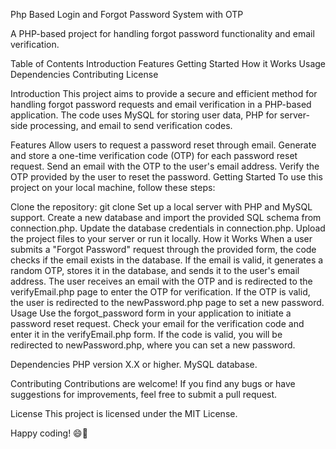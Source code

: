 Php Based Login and Forgot Password System with OTP

A PHP-based project for handling forgot password functionality and email verification.

Table of Contents
Introduction
Features
Getting Started
How it Works
Usage
Dependencies
Contributing
License


Introduction
This project aims to provide a secure and efficient method for handling forgot password requests and email verification in a PHP-based application. The code uses MySQL for storing user data, PHP for server-side processing, and email to send verification codes.

Features
Allow users to request a password reset through email.
Generate and store a one-time verification code (OTP) for each password reset request.
Send an email with the OTP to the user's email address.
Verify the OTP provided by the user to reset the password.
Getting Started
To use this project on your local machine, follow these steps:

Clone the repository: git clone 
Set up a local server with PHP and MySQL support.
Create a new database and import the provided SQL schema from connection.php.
Update the database credentials in connection.php.
Upload the project files to your server or run it locally.
How it Works
When a user submits a "Forgot Password" request through the provided form, the code checks if the email exists in the database.
If the email is valid, it generates a random OTP, stores it in the database, and sends it to the user's email address.
The user receives an email with the OTP and is redirected to the verifyEmail.php page to enter the OTP for verification.
If the OTP is valid, the user is redirected to the newPassword.php page to set a new password.
Usage
Use the forgot_password form in your application to initiate a password reset request.
Check your email for the verification code and enter it in the verifyEmail.php form.
If the code is valid, you will be redirected to newPassword.php, where you can set a new password.

Dependencies
PHP version X.X or higher.
MySQL database.

Contributing
Contributions are welcome! If you find any bugs or have suggestions for improvements, feel free to submit a pull request.

License
This project is licensed under the MIT License.

Happy coding! 😄🚀